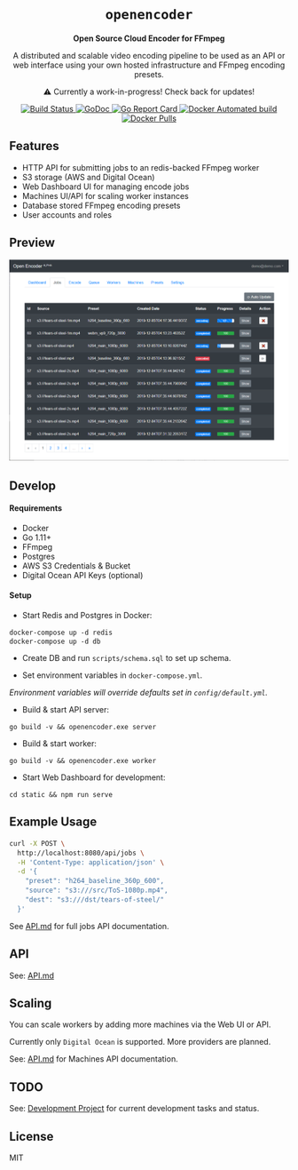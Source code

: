 <div align="center">
    <h1><code>openencoder</code></h1>
    <p><strong>Open Source Cloud Encoder for FFmpeg</strong></p>
    <p>A distributed and scalable video encoding pipeline to be used
    as an API or web interface using your own hosted infrastructure and FFmpeg encoding presets.</p>
    <p>⚠️ Currently a work-in-progress! Check back for updates!</p>
    <p>
        <a href="https://travis-ci.org/alfg/openencoder">
          <img src="https://travis-ci.org/alfg/openencoder.svg?branch=master" alt="Build Status" />
        </a>
        <a href="https://godoc.org/github.com/alfg/openencoder">
          <img src="https://godoc.org/github.com/alfg/openencoder?status.svg" alt="GoDoc" />
        </a>
        <a href="https://goreportcard.com/report/github.com/alfg/openencoder">
          <img src="https://goreportcard.com/badge/github.com/alfg/openencoder" alt="Go Report Card" />
        </a>
        <a href="https://hub.docker.com/r/alfg/openencoder/builds">
          <img src="https://img.shields.io/docker/automated/alfg/openencoder.svg" alt="Docker Automated build" />
        </a>
        <a href="https://hub.docker.com/r/alfg/openencoder">
          <img src="https://img.shields.io/docker/pulls/alfg/openencoder.svg" alt="Docker Pulls" />
        </a>
    </p>
</div>

## Features
* HTTP API for submitting jobs to an redis-backed FFmpeg worker
* S3 storage (AWS and Digital Ocean)
* Web Dashboard UI for managing encode jobs
* Machines UI/API for scaling worker instances
* Database stored FFmpeg encoding presets
* User accounts and roles

## Preview
![Screenshot](screenshot.png)    

## Develop

#### Requirements
* Docker
* Go 1.11+
* FFmpeg
* Postgres
* AWS S3 Credentials & Bucket
* Digital Ocean API Keys (optional)

#### Setup
* Start Redis and Postgres in Docker:
```
docker-compose up -d redis
docker-compose up -d db
```

* Create DB and run `scripts/schema.sql` to set up schema.

* Set environment variables in `docker-compose.yml`.

*Environment variables will override defaults set in `config/default.yml`.*

* Build & start API server:
```
go build -v && openencoder.exe server
```

* Build & start worker:
```
go build -v && openencoder.exe worker
```

* Start Web Dashboard for development:
```
cd static && npm run serve
```

## Example Usage
```bash
curl -X POST \
  http://localhost:8080/api/jobs \
  -H 'Content-Type: application/json' \
  -d '{
	"preset": "h264_baseline_360p_600",
	"source": "s3:///src/ToS-1080p.mp4",
	"dest": "s3:///dst/tears-of-steel/"
  }'
```

See [API.md](/API.md) for full jobs API documentation.

## API
See: [API.md](/API.md)

## Scaling
You can scale workers by adding more machines via the Web UI or API.

Currently only `Digital Ocean` is supported. More providers are planned.

See: [API.md](/API.md) for Machines API documentation.

## TODO
See: [Development Project](https://github.com/alfg/openencoder/projects/1) for current development tasks and status.

## License
MIT
